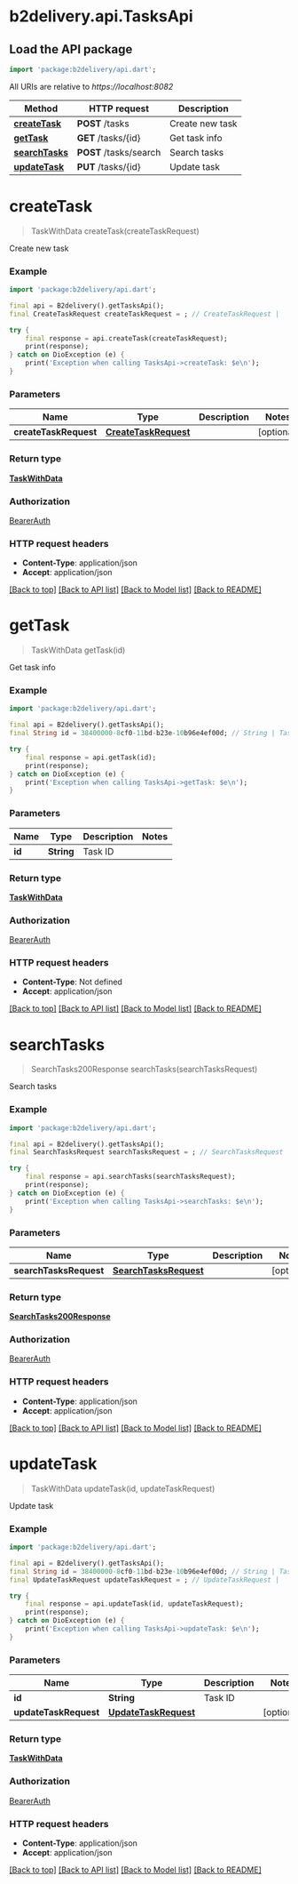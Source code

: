 # b2delivery.api.TasksApi

## Load the API package
```dart
import 'package:b2delivery/api.dart';
```

All URIs are relative to *https://localhost:8082*

Method | HTTP request | Description
------------- | ------------- | -------------
[**createTask**](TasksApi.md#createtask) | **POST** /tasks | Create new task
[**getTask**](TasksApi.md#gettask) | **GET** /tasks/{id} | Get task info
[**searchTasks**](TasksApi.md#searchtasks) | **POST** /tasks/search | Search tasks
[**updateTask**](TasksApi.md#updatetask) | **PUT** /tasks/{id} | Update task


# **createTask**
> TaskWithData createTask(createTaskRequest)

Create new task

### Example
```dart
import 'package:b2delivery/api.dart';

final api = B2delivery().getTasksApi();
final CreateTaskRequest createTaskRequest = ; // CreateTaskRequest | 

try {
    final response = api.createTask(createTaskRequest);
    print(response);
} catch on DioException (e) {
    print('Exception when calling TasksApi->createTask: $e\n');
}
```

### Parameters

Name | Type | Description  | Notes
------------- | ------------- | ------------- | -------------
 **createTaskRequest** | [**CreateTaskRequest**](CreateTaskRequest.md)|  | [optional] 

### Return type

[**TaskWithData**](TaskWithData.md)

### Authorization

[BearerAuth](../README.md#BearerAuth)

### HTTP request headers

 - **Content-Type**: application/json
 - **Accept**: application/json

[[Back to top]](#) [[Back to API list]](../README.md#documentation-for-api-endpoints) [[Back to Model list]](../README.md#documentation-for-models) [[Back to README]](../README.md)

# **getTask**
> TaskWithData getTask(id)

Get task info

### Example
```dart
import 'package:b2delivery/api.dart';

final api = B2delivery().getTasksApi();
final String id = 38400000-8cf0-11bd-b23e-10b96e4ef00d; // String | Task ID

try {
    final response = api.getTask(id);
    print(response);
} catch on DioException (e) {
    print('Exception when calling TasksApi->getTask: $e\n');
}
```

### Parameters

Name | Type | Description  | Notes
------------- | ------------- | ------------- | -------------
 **id** | **String**| Task ID | 

### Return type

[**TaskWithData**](TaskWithData.md)

### Authorization

[BearerAuth](../README.md#BearerAuth)

### HTTP request headers

 - **Content-Type**: Not defined
 - **Accept**: application/json

[[Back to top]](#) [[Back to API list]](../README.md#documentation-for-api-endpoints) [[Back to Model list]](../README.md#documentation-for-models) [[Back to README]](../README.md)

# **searchTasks**
> SearchTasks200Response searchTasks(searchTasksRequest)

Search tasks

### Example
```dart
import 'package:b2delivery/api.dart';

final api = B2delivery().getTasksApi();
final SearchTasksRequest searchTasksRequest = ; // SearchTasksRequest | 

try {
    final response = api.searchTasks(searchTasksRequest);
    print(response);
} catch on DioException (e) {
    print('Exception when calling TasksApi->searchTasks: $e\n');
}
```

### Parameters

Name | Type | Description  | Notes
------------- | ------------- | ------------- | -------------
 **searchTasksRequest** | [**SearchTasksRequest**](SearchTasksRequest.md)|  | [optional] 

### Return type

[**SearchTasks200Response**](SearchTasks200Response.md)

### Authorization

[BearerAuth](../README.md#BearerAuth)

### HTTP request headers

 - **Content-Type**: application/json
 - **Accept**: application/json

[[Back to top]](#) [[Back to API list]](../README.md#documentation-for-api-endpoints) [[Back to Model list]](../README.md#documentation-for-models) [[Back to README]](../README.md)

# **updateTask**
> TaskWithData updateTask(id, updateTaskRequest)

Update task

### Example
```dart
import 'package:b2delivery/api.dart';

final api = B2delivery().getTasksApi();
final String id = 38400000-8cf0-11bd-b23e-10b96e4ef00d; // String | Task ID
final UpdateTaskRequest updateTaskRequest = ; // UpdateTaskRequest | 

try {
    final response = api.updateTask(id, updateTaskRequest);
    print(response);
} catch on DioException (e) {
    print('Exception when calling TasksApi->updateTask: $e\n');
}
```

### Parameters

Name | Type | Description  | Notes
------------- | ------------- | ------------- | -------------
 **id** | **String**| Task ID | 
 **updateTaskRequest** | [**UpdateTaskRequest**](UpdateTaskRequest.md)|  | [optional] 

### Return type

[**TaskWithData**](TaskWithData.md)

### Authorization

[BearerAuth](../README.md#BearerAuth)

### HTTP request headers

 - **Content-Type**: application/json
 - **Accept**: application/json

[[Back to top]](#) [[Back to API list]](../README.md#documentation-for-api-endpoints) [[Back to Model list]](../README.md#documentation-for-models) [[Back to README]](../README.md)

